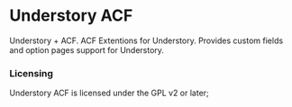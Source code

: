 # Understory ACF
Understory + ACF. ACF Extentions for Understory. Provides custom fields and option pages support for Understory.

### Licensing
Understory ACF is licensed under the GPL v2 or later;
